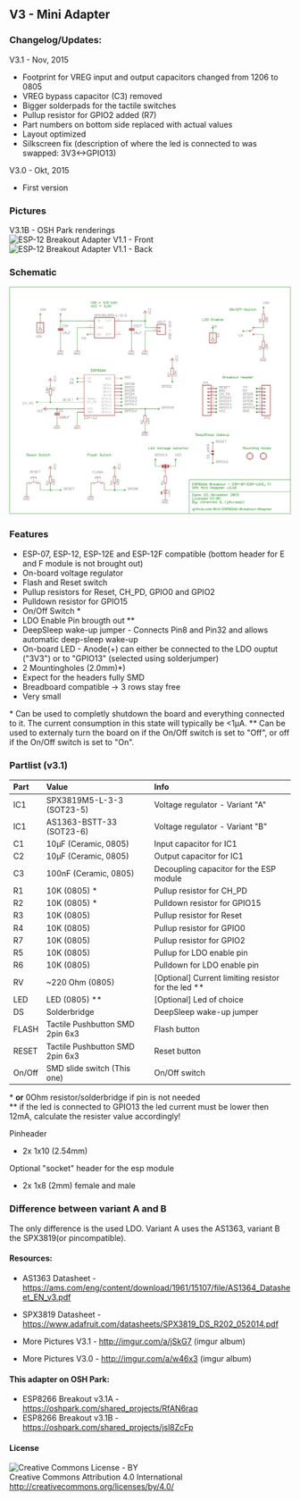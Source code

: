 ## V3 - Mini Adapter

### Changelog/Updates: <br />

V3.1 - Nov, 2015
- Footprint for VREG input and output capacitors changed from 1206 to 0805
- VREG bypass capacitor (C3) removed
- Bigger solderpads for the tactile switches
- Pullup resistor for GPIO2 added (R7)
- Part numbers on bottom side replaced with actual values
- Layout optimized
- Silkscreen fix (description of where the led is connected to was swapped: 3V3<->GPIO13)

V3.0 - Okt, 2015
- First version

### Pictures
V3.1B - OSH Park renderings<br />
<img src="https://644db4de3505c40a0444-327723bce298e3ff5813fb42baeefbaa.ssl.cf1.rackcdn.com/ada2986226837bb70db97c0850a03c31.png" width="300" alt="ESP-12 Breakout Adapter V1.1 - Front" />&nbsp;
<img src="https://644db4de3505c40a0444-327723bce298e3ff5813fb42baeefbaa.ssl.cf1.rackcdn.com/8ab8bf034a2089dc2fbfab833ebf3101.png" width="300" alt="ESP-12 Breakout Adapter V1.1 - Back" />
<br />
### Schematic
<img src="https://raw.githubusercontent.com/8n1/ESP8266-Breakout-Adapter/master/Breakout%20Adapter%20v3/ESP%20Breakout%20Adapter%20v3.1B%20-%20SPX3819%20-%20Mini/ESP%20Breakout%20Adapter%20-%20v3_1B%20-%20SPX3819%20-%20Mini_sch.png" width="600" alt="ESP-12 Breakout Adapter V3.1 - Schematic" />


### Features
* ESP-07, ESP-12, ESP-12E and ESP-12F compatible (bottom header for E and F module is not brought out)
* On-board voltage regulator
* Flash and Reset switch
* Pullup resistors for Reset, CH_PD, GPIO0 and GPIO2
* Pulldown resistor for GPIO15
* On/Off Switch *
* LDO Enable Pin brougth out **
* DeepSleep wake-up jumper - Connects Pin8 and Pin32 and allows automatic deep-sleep wake-up
* On-board LED - Anode(+) can either be connected to the LDO ouptut ("3V3") or to "GPIO13" (selected using solderjumper)
* 2 Mountingholes (2.0mm)*)
* Expect for the headers fully SMD
* Breadboard compatible -> 3 rows stay free
* Very small

\* Can be used to completly shutdown the board and everything connected to it. The current consumption in this state will typically be &lt;1µA. 
\** Can be used to externaly turn the board on if the On/Off switch is set to "Off", or off if the On/Off switch is set to "On".

### Partlist (v3.1)
| Part  | Value                     | Info                |
|:------|:--------------------------|:--------------------|
| IC1   | SPX3819M5-L-3-3 (SOT23-5) | Voltage regulator - Variant "A" |
| IC1   | AS1363-BSTT-33 (SOT23-6) | Voltage regulator - Variant "B" |
| C1    | 10µF (Ceramic, 0805)      | Input capacitor for IC1 |
| C2    | 10µF (Ceramic, 0805)      | Output capacitor for IC1 |
| C3    | 100nF (Ceramic, 0805)     | Decoupling capacitor for the ESP module |
| R1    | 10K (0805) *              | Pullup resistor for CH_PD |
| R2    | 10K (0805) *              | Pulldown resistor for GPIO15 |
| R3    | 10K (0805)                | Pullup resistor for Reset |
| R4    | 10K (0805)                | Pullup resistor for GPIO0 |
| R7    | 10K (0805)                | Pullup resistor for GPIO2 |
| R5    | 10K (0805)                | Pullup for LDO enable pin |
| R6    | 10K (0805)                | Pulldown for LDO enable pin |
| RV    | ~220 Ohm (0805)           | [Optional] Current limiting resistor for the led ** |
| LED   | LED (0805) **             | [Optional] Led of choice |
| DS    | Solderbridge       | DeepSleep wake-up jumper |
| FLASH | Tactile Pushbutton SMD 2pin 6x3       | Flash button |
| RESET | Tactile Pushbutton SMD 2pin 6x3       | Reset button |
| On/Off | SMD slide switch (This one)       | On/Off switch |

\* **or** 0Ohm resistor/solderbridge if pin is not needed<br /> 
\** if the led is connected to GPIO13 the led current must be lower then 12mA, calculate the resister value accordingly!

Pinheader
* 2x 1x10 (2.54mm)

Optional "socket" header for the esp module
* 2x 1x8 (2mm) female and male

### Difference between variant A and B
The only difference is the used LDO. Variant A uses the AS1363, variant B the SPX3819(or pincompatible).

#### Resources:
- AS1363 Datasheet - https://ams.com/eng/content/download/1961/15107/file/AS1364_Datasheet_EN_v3.pdf
- SPX3819 Datasheet - https://www.adafruit.com/datasheets/SPX3819_DS_R202_052014.pdf

- More Pictures V3.1 - http://imgur.com/a/jSkG7 (imgur album)
- More Pictures V3.0 - http://imgur.com/a/w46x3 (imgur album)

#### This adapter on OSH Park:
- ESP8266 Breakout v3.1A - https://oshpark.com/shared_projects/RfAN6raq
- ESP8266 Breakout v3.1B - https://oshpark.com/shared_projects/jsl8ZcFp

#### License
<img src="http://mirrors.creativecommons.org/presskit/buttons/88x31/png/by.png" alt="Creative Commons License - BY" /><br />
Creative Commons Attribution 4.0 International<br />
http://creativecommons.org/licenses/by/4.0/
